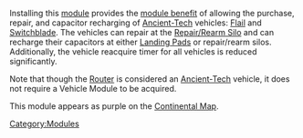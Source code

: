 Installing this [module](modules.md "wikilink") provides the [module
benefit](module_benefit.md "wikilink") of allowing the purchase, repair,
and capacitor recharging of [Ancient-Tech](Ancient.$1.md "wikilink")
vehicles: [Flail](Flail.md "wikilink") and
[Switchblade](Switchblade.md "wikilink"). The vehicles can repair at the
[Repair/Rearm Silo](Repair.md/Rearm_Silo "wikilink") and can recharge their
capacitors at either [Landing Pads](Landing_Pad.md "wikilink") or
repair/rearm silos. Additionally, the vehicle reacquire timer for all
vehicles is reduced significantly.

Note that though the [Router](Router.md "wikilink") is considered an
[Ancient-Tech](Ancient.$1.md "wikilink") vehicle, it does not require a
Vehicle Module to be acquired.

This module appears as purple on the [Continental
Map](Continental_Map.md "wikilink").

[Category:Modules](Category:Modules.md "wikilink")
